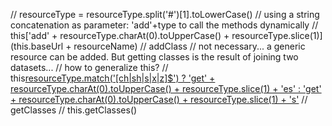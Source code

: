  <!--value="SELECT ?s WHERE {?s <http://www.w3.org/1999/02/22-rdf-syntax-ns#type>  <http://www.w3.org/2002/07/owl#Class> .} LIMIT 100"-->

   // resourceType = resourceType.split('#')[1].toLowerCase()
         // using a string concatenation as parameter: 'add'+type to call the methods dynamically
         // this['add' + resourceType.charAt(0).toUpperCase() + resourceType.slice(1)](this.baseUrl + resourceName) // addClass
         // not necessary... a generic resource can be added. But getting classes is the result of joining two datasets...
         // how to generalize this?
         // this[resourceType.match('[ch|sh|s|x|z]$') ? 'get' + resourceType.charAt(0).toUpperCase() + resourceType.slice(1) + 'es' : 'get' + resourceType.charAt(0).toUpperCase() + resourceType.slice(1) + 's']() // getClasses
         // this.getClasses()
